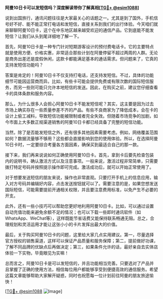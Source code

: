 **阿曼10日卡可以发短信吗？深度解读带你了解真相[[TG💪+ @esim1088](https://t.me/s/esim1088)]**

说到出国旅行，通讯问题往往是大家最关心的话题之一。尤其是到了国外，手机信号好不好、能不能正常打电话和发短信，直接关系到我们的出行体验。今天咱们就来聊聊阿曼10日卡，这个在中东地区越来越受欢迎的通信产品。它到底能不能发短信？让我们从头到尾详细地了解一下。

首先，阿曼10日卡是一种专门针对短期游客设计的预付费电话卡。它的主要特点就是使用方便、价格实惠，非常适合那些计划在阿曼停留不超过两周的人群。无论是商务出差还是度假休闲，这款卡都能满足基本的通话需求。但问题来了，它真的支持发短信功能吗？

答案是肯定的！阿曼10日卡不仅支持打电话，还支持发短信。不过，具体的功能细节可能因运营商而异。比如，有些卡可能会提供免费或有限次数的国际短信服务，而另一些则可能只允许本地短信的发送。因此，在购买之前，建议您仔细查看卡的具体条款和服务内容。

那么，为什么很多人会担心阿曼10日卡不能发短信呢？其实，这主要是因为过去市场上确实存在一些质量参差不齐的产品。有些不良商家为了降低成本，会在卡的设计上偷工减料，导致短信功能被限制或者完全失效。但随着市场竞争的加剧，如今市面上大多数正规渠道销售的阿曼10日卡都已经具备了完整的短信功能。

当然，除了是否能发短信之外，还有很多其他因素需要考虑。例如，网络覆盖范围如何？数据流量够不够用？这些都会直接影响到您的使用体验。所以，在选择阿曼10日卡时，一定要综合考量各方面因素，确保买到最适合自己的那一款。

接下来，我们再来说说如何正确使用阿曼10日卡。首先，拿到卡后要先检查包装内的说明书，确认激活方式以及注意事项。一般来说，激活过程非常简单，只需要拨打特定号码并按照提示操作即可完成。激活成功后，就可以开始正常使用了。

对于想要发送短信的朋友来说，操作也非常直观。只要打开手机上的信息应用，输入对方号码并编辑好内容，点击发送按钮就可以了。需要注意的是，如果您想发送国际短信，可能需要提前开通相关权限，并且要注意费用标准，以免产生不必要的开支。

此外，还有一些小技巧可以帮助您更好地利用阿曼10日卡。比如，可以通过设置自动充值功能来避免余额不足的情况；也可以下载一些即时通讯软件（如WhatsApp、WeChat等），这样既能节省话费又能保持联系畅通无阻。总之，合理规划和灵活运用才能让这张小小的卡片发挥出最大的价值。

最后，关于购买阿曼10日卡的问题，这里给大家几点实用建议。第一，尽量选择官方授权的销售渠道，这样可以保证产品质量和服务保障；第二，提前做好功课，了解不同品牌的优缺点后再做决定；第三，如果条件允许的话，最好亲自去实体店体验一下实物，毕竟眼见为实嘛！

总而言之，阿曼10日卡是可以发短信的，并且功能相当完善。只要选对了产品并且掌握了正确的使用方法，相信每位用户都能够享受到便捷高效的通信服务。希望这篇文章能够帮助大家解开疑惑，同时也祝愿每一位计划前往阿曼的朋友旅途愉快！

[[TG💪+ @esim1088](https://t.me/s/esim1088) ![Image](https://i.postimg.cc/4NQfJmqS/Snipaste-2025-05-13-00-14-12.png)]